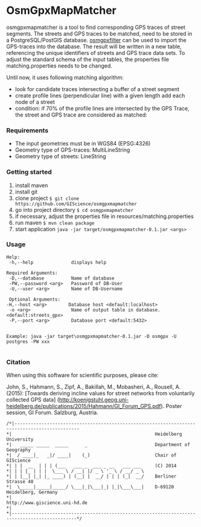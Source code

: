 # OsmGpxMapMatcher
osmgpxmapmatcher is a tool to find corresponding GPS traces of street segments. The streets and GPS traces to be matched, need to be stored in a PostgreSQL/PostGIS database. [osmgpxfilter](https://github.com/GIScience/osmgpxfilter) can be used to import the GPS-traces into the database.
The result will be written in a new table, referencing the unique identifiers of streets and GPS trace data sets. 
To adjust the standard schema of the input tables, the properties file matching.properties needs to be changed. 

 Until now, it uses following matching algorithm:

- look for candidate traces intersecting a buffer of a street segment
- create profile lines (perpendicular line) with a given length add each node of a street 
- condition: if 70% of the profile lines are intersected by the GPS Trace, the street and GPS trace are considered as matched:

### Requirements
- The input geometries must be in WGS84 (EPSG:4326)
- Geometry type of GPS-traces: MultiLineString
- Geometry type of streets: LineString


### Getting started

1. install maven
2. install git
3. clone project `$ git clone https://github.com/GIScience/osmgpxmapmatcher`
4. go into project directory `$ cd osmgpxmapmatcher`
5. if necessary, adjust the properties file in resources/matching.properties
5. run maven `$ mvn clean package`
6. start application `java -jar target/osmgpxmapmatcher-0.1.jar <args>`

### Usage
```
Help:
 -h,--help              displays help
 
Required Arguments:
 -D,--database          Name of database
 -PW,--password <arg>   Password of DB-User
 -U,--user <arg>        Name of DB-Username
 
 Optional Arguments:
-H,--host <arg>        Database host <default:localhost>
 -o <arg>               Name of output table in database. <default:streets_gpx>
 -P,--port <arg>        Database port <default:5432>


Example: java -jar target\osmgpxmapmatcher-0.1.jar -D osmgpx -U postgres -PW xxx


 ```
 
 ### Citation

When using this software for scientific purposes, please cite:

John, S., Hahmann, S., Zipf, A., Bakillah, M., Mobasheri, A., Rousell, A. (2015): [Towards deriving incline values for street networks from voluntarily collected GPS data] (http://koenigstuhl.geog.uni-heidelberg.de/publications/2015/Hahmann/GI_Forum_GPS.pdf). Poster session, GI Forum. Salzburg, Austria. 

 
 ```
 /*|----------------------------------------------------------------------------------------------
 *|														Heidelberg University
 *|	  _____ _____  _____      _                     	Department of Geography		
 *|	 / ____|_   _|/ ____|    (_)                    	Chair of GIScience
 *|	| |  __  | | | (___   ___ _  ___ _ __   ___ ___ 	(C) 2014
 *|	| | |_ | | |  \___ \ / __| |/ _ \ '_ \ / __/ _ \	
 *|	| |__| |_| |_ ____) | (__| |  __/ | | | (_|  __/	Berliner Strasse 48								
 *|	 \_____|_____|_____/ \___|_|\___|_| |_|\___\___|	D-69120 Heidelberg, Germany	
 *|	        	                                       	http://www.giscience.uni-hd.de
 *|								
 *|----------------------------------------------------------------------------------------------*/
 ```
 
